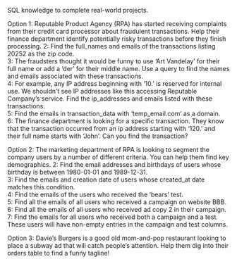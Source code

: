 SQL knowledge to complete real-world projects.

Option 1: Reputable Product Agency (RPA) has started receiving complaints from their credit card processor about fraudulent transactions. Help their finance department identify potentially risky transactions before they finish processing.
2: Find the full_names and emails of the transactions listing 20252 as the zip code.  
3: The fraudsters thought it would be funny to use ‘Art Vandelay’ for their full name or add a ‘der’ for their middle name. Use a query to find the names and emails associated with these transactions.  
4: For example, any IP address beginning with ‘10.’ is reserved for internal use. We shouldn’t see IP addresses like this accessing Reputable Company’s service. Find the ip_addresses and emails listed with these transactions.  
5: Find the emails in transaction_data with ‘temp_email.com’ as a domain.  
6: The finance department is looking for a specific transaction. They know that the transaction occurred from an ip address starting with ‘120.’ and their full name starts with ‘John’. Can you find the transaction?  

Option 2: The marketing department of RPA is looking to segment the company users by a number of different criteria. You can help them find key demographics.
2: Find the email addresses and birthdays of users whose birthday is between 1980-01-01 and 1989-12-31.  
3: Find the emails and creation date of users whose created_at date matches this condition.  
4: Find the emails of the users who received the ‘bears’ test.  
5: Find all the emails of all users who received a campaign on website BBB.  
6: Find all the emails of all users who received ad copy 2 in their campaign.  
7: Find the emails for all users who received both a campaign and a test. These users will have non-empty entries in the campaign and test columns.

Option 3: Davie’s Burgers is a good old mom-and-pop restaurant looking to place a subway ad that will catch people’s attention. Help them dig into their orders table to find a funny tagline!
